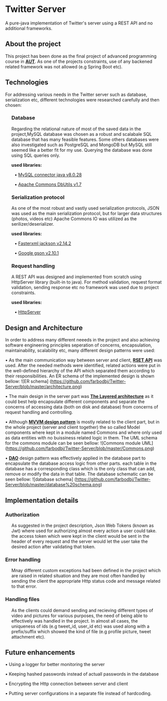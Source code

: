 # Twitter Server
A pure-java implementation of Twitter's server using a REST API and no additional frameworks.

## About the project
This project has been done as the final project of advanced programming course in [<b>AUT</b>](https://www.topuniversities.com/universities/amirkabir-university-technology).
As one of the projects constraints, use of any backened related framework was not allowed (e.g Spring Boot etc). 

## Technologies
For addressing various needs in the Twitter server such as database, serialization etc, different technologies were researched carefully and then chosen:

<div style="margin-left: 20px">

### Database
Regarding the relational nature of most of the saved data in the project,MySQL database was chosen as a robust and scalabale SQL database that has many feasible features. Some others databases were also investigated such as PostgreSQL and MongoDB but MySQL still seemed like a better fit for my use.
Querying the database was done using SQL queries only.

**used libraries:**
<div style="margin-left: 10px">
&bull; <a href="https://mvnrepository.com/artifact/mysql/mysql-connector-java/8.0.28">MySQL connector java v8.0.28</a>

&bull; <a href="https://mvnrepository.com/artifact/commons-dbutils/commons-dbutils/1.7">Apache Commons DbUtils v1.7</a>
</div>

### Serialization protocol
As one of the most robust and vastly used serialization protocols, JSON was used as the main serialization protocol, but for larger data structures (photos, videos etc) Apache Commons IO was utilized as the serilizer/deserializer.

**used libraries:**
<div style="margin-left: 10px">
&bull; <a href="https://mvnrepository.com/artifact/com.fasterxml.jackson.core/jackson-core/2.14.2">Fasterxml jackson v2.14.2</a>

&bull; <a href="https://mvnrepository.com/artifact/com.google.code.gson/gson/2.10.1">Google gson v2.10.1</a>

</div>

### Request handling
A REST API was designed and implemented from scratch using HttpServer library (built-in to java). For method validation, request format validation, sending response etc no framework was used due to project constraints.

**used libraries:**
<div style="margin-left: 10px">
&bull; <a href="https://docs.oracle.com/javase/8/docs/jre/api/net/httpserver/spec/com/sun/net/httpserver/package-summary.html">HttpServer</a>
</div>

</div>


## Design and Architecture

In order to address many different neeeds in the project and also achieving software engineering principles seperation of concerns, encapsulation, maintainability, scalability etc, many different design patterns were used: 

&bull; As the main communication way between server and client, [**RSET API**](https://www.digitalocean.com/community/tutorials/restful-web-services-tutorial-java) was used. After the needed methods were identified, related actions were put in the well-defined hierarchy of the API which separated them according to their responsibilities.
An ER schema of the implemented design is shown bellow:
![ER schema] (https://github.com/farbodbj/Twitter-Server/blob/master/architecture.png)

&bull; The main design in the server part was [**The Layered architecture**](https://www.oreilly.com/library/view/software-architecture-patterns/9781491971437/ch01.html) as it could best help encapsulate different components and separate the concerns of accessing data (both on disk and database) from concerns of request handling and controlling.

&bull; Although [**MVVM design pattern**](https://www.techtarget.com/whatis/definition/Model-View-ViewModel) is mostly related to the client part, but in the whole project (server and client together) the so called Model components where kept in a module named Commons and where only used as data entities with no buissiness related logic in them.
The UML schema for the commons module can be seen bellow:
![Commons module UML] (https://github.com/farbodbj/Twitter-Server/blob/master/Commons.png)

&bull; [**DAO**](https://www.digitalocean.com/community/tutorials/dao-design-pattern) design pattern was effectively applied in the database part to encapsulate the database access logic from other parts. each table in the database has a corresponding class which is the only class that can add, remove or modify the data in that table.
The database schematic can be seen bellow:
![database schema] (https://github.com/farbodbj/Twitter-Server/blob/master/database%20schema.png)

## Implementation details

### Authorization
<div style="margin-left: 20px">
As suggested in the project description, Json Web Tokens (known as Jwt) where used for authorizing almost every action a user could take. the access token which were kept in the client would be sent in the header of every request and the server would let the user take the desired action after validating that token.
</div>

### Error handling
<div style="margin-left: 20px">
Mnay different custom exceptions had been defined in the project which are raised in related situation and they are most often handled by sending the client the appropriate Http status code and message related to that error.
</div>

### Handling files
<div style="margin-left: 20px">
As the clients could demand sending and recieving different types of video and pictures for various purposes, the need of being able to effectively was handled in the project. In almost all cases, the uniqueness of ids (e.g tweet_id, user_id etc) was used along with a prefix/suffix which showed the kind of file (e.g profile picture, tweet attachment etc).
</div>

## Future enhancements
&bull; Using a logger for better monitoring the server

&bull; Keeping hashed passwords instead of actuall passwords in the database

&bull; Encrypting the Http connection between server and client

&bull; Putting server configurations in a separate file instead of hardcoding.
